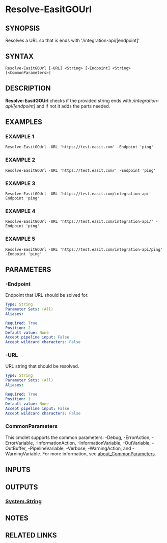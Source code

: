 # Resolve-EasitGOUrl

## SYNOPSIS
Resolves a URL so that is ends with '/integration-api/\[endpoint\]'

## SYNTAX

```
Resolve-EasitGOUrl [-URL] <String> [-Endpoint] <String> [<CommonParameters>]
```

## DESCRIPTION
**Resolve-EasitGOUrl** checks if the provided string ends with */integration-api/\[endpoint\]* and if not it adds the parts needed.

## EXAMPLES

### EXAMPLE 1
```
Resolve-EasitGOUrl -URL 'https://test.easit.com' -Endpoint 'ping'
```

### EXAMPLE 2
```
Resolve-EasitGOUrl -URL 'https://test.easit.com/' -Endpoint 'ping'
```

### EXAMPLE 3
```
Resolve-EasitGOUrl -URL 'https://test.easit.com/integration-api' -Endpoint 'ping'
```

### EXAMPLE 4
```
Resolve-EasitGOUrl -URL 'https://test.easit.com/integration-api/' -Endpoint 'ping'
```

### EXAMPLE 5
```
Resolve-EasitGOUrl -URL 'https://test.easit.com/integration-api/ping' -Endpoint 'ping'
```

## PARAMETERS

### -Endpoint
Endpoint that URL should be solved for.

```yaml
Type: String
Parameter Sets: (All)
Aliases:

Required: True
Position: 2
Default value: None
Accept pipeline input: False
Accept wildcard characters: False
```

### -URL
URL string that should be resolved.

```yaml
Type: String
Parameter Sets: (All)
Aliases:

Required: True
Position: 1
Default value: None
Accept pipeline input: False
Accept wildcard characters: False
```

### CommonParameters
This cmdlet supports the common parameters: -Debug, -ErrorAction, -ErrorVariable, -InformationAction, -InformationVariable, -OutVariable, -OutBuffer, -PipelineVariable, -Verbose, -WarningAction, and -WarningVariable. For more information, see [about_CommonParameters](http://go.microsoft.com/fwlink/?LinkID=113216).

## INPUTS

## OUTPUTS

### [System.String](https://learn.microsoft.com/en-us/dotnet/api/system.string)
## NOTES

## RELATED LINKS
